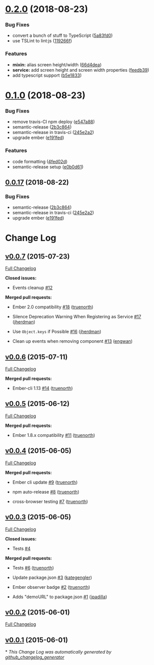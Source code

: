 # [0.2.0](https://github.com/mike-north/ember-resize/compare/v0.1.0...v0.2.0) (2018-08-23)


### Bug Fixes

* convert a bunch of stuff to TypeScript ([5a83fd0](https://github.com/mike-north/ember-resize/commit/5a83fd0))
* use TSLint to lint:js ([119266f](https://github.com/mike-north/ember-resize/commit/119266f))


### Features

* **mixin:** alias screen height/width ([66d4dea](https://github.com/mike-north/ember-resize/commit/66d4dea))
* **service:** add screen height and screen width properties ([feedb39](https://github.com/mike-north/ember-resize/commit/feedb39))
* add typescript support ([b5e1833](https://github.com/mike-north/ember-resize/commit/b5e1833))

# [0.1.0](https://github.com/mike-north/ember-resize/compare/v0.0.16...v0.1.0) (2018-08-23)


### Bug Fixes

* remove travis-CI npm deploy ([e547a88](https://github.com/mike-north/ember-resize/commit/e547a88))
* semantic-release ([2b3c864](https://github.com/mike-north/ember-resize/commit/2b3c864))
* semantic-release in travis-ci ([245e2a2](https://github.com/mike-north/ember-resize/commit/245e2a2))
* upgrade ember ([e191fed](https://github.com/mike-north/ember-resize/commit/e191fed))


### Features

* code formatting ([4fed02d](https://github.com/mike-north/ember-resize/commit/4fed02d))
* semantic-release setup ([e0b0d61](https://github.com/mike-north/ember-resize/commit/e0b0d61))

## [0.0.17](https://github.com/mike-north/ember-resize/compare/v0.0.16...v0.0.17) (2018-08-22)


### Bug Fixes

* semantic-release ([2b3c864](https://github.com/mike-north/ember-resize/commit/2b3c864))
* semantic-release in travis-ci ([245e2a2](https://github.com/mike-north/ember-resize/commit/245e2a2))
* upgrade ember ([e191fed](https://github.com/mike-north/ember-resize/commit/e191fed))

# Change Log

## [v0.0.7](https://github.com/truenorth/ember-resize/tree/v0.0.7) (2015-07-23)

[Full Changelog](https://github.com/truenorth/ember-resize/compare/v0.0.6...v0.0.7)

**Closed issues:**

- Events cleanup [\#12](https://github.com/truenorth/ember-resize/issues/12)

**Merged pull requests:**

- Ember 2.0 compatibility [\#18](https://github.com/truenorth/ember-resize/pull/18) ([truenorth](https://github.com/truenorth))

- Silence Deprecation Warning When Registering as Service [\#17](https://github.com/truenorth/ember-resize/pull/17) ([jherdman](https://github.com/jherdman))

- Use `Object.keys` if Possible [\#16](https://github.com/truenorth/ember-resize/pull/16) ([jherdman](https://github.com/jherdman))

- Clean up events when removing component [\#13](https://github.com/truenorth/ember-resize/pull/13) ([engwan](https://github.com/engwan))

## [v0.0.6](https://github.com/truenorth/ember-resize/tree/v0.0.6) (2015-07-11)

[Full Changelog](https://github.com/truenorth/ember-resize/compare/v0.0.5...v0.0.6)

**Merged pull requests:**

- Ember-cli 1.13 [\#14](https://github.com/truenorth/ember-resize/pull/14) ([truenorth](https://github.com/truenorth))

## [v0.0.5](https://github.com/truenorth/ember-resize/tree/v0.0.5) (2015-06-12)

[Full Changelog](https://github.com/truenorth/ember-resize/compare/v0.0.4...v0.0.5)

**Merged pull requests:**

- Ember 1.8.x compatibility [\#11](https://github.com/truenorth/ember-resize/pull/11) ([truenorth](https://github.com/truenorth))

## [v0.0.4](https://github.com/truenorth/ember-resize/tree/v0.0.4) (2015-06-05)

[Full Changelog](https://github.com/truenorth/ember-resize/compare/v0.0.3...v0.0.4)

**Merged pull requests:**

- Ember cli update [\#9](https://github.com/truenorth/ember-resize/pull/9) ([truenorth](https://github.com/truenorth))

- npm auto-release [\#8](https://github.com/truenorth/ember-resize/pull/8) ([truenorth](https://github.com/truenorth))

- cross-browser testing [\#7](https://github.com/truenorth/ember-resize/pull/7) ([truenorth](https://github.com/truenorth))

## [v0.0.3](https://github.com/truenorth/ember-resize/tree/v0.0.3) (2015-06-05)

[Full Changelog](https://github.com/truenorth/ember-resize/compare/v0.0.2...v0.0.3)

**Closed issues:**

- Tests [\#4](https://github.com/truenorth/ember-resize/issues/4)

**Merged pull requests:**

- Tests [\#6](https://github.com/truenorth/ember-resize/pull/6) ([truenorth](https://github.com/truenorth))

- Update package.json [\#3](https://github.com/truenorth/ember-resize/pull/3) ([kategengler](https://github.com/kategengler))

- Ember observer badge [\#2](https://github.com/truenorth/ember-resize/pull/2) ([truenorth](https://github.com/truenorth))

- Adds "demoURL" to package.json [\#1](https://github.com/truenorth/ember-resize/pull/1) ([jpadilla](https://github.com/jpadilla))

## [v0.0.2](https://github.com/truenorth/ember-resize/tree/v0.0.2) (2015-06-01)

[Full Changelog](https://github.com/truenorth/ember-resize/compare/v0.0.1...v0.0.2)

## [v0.0.1](https://github.com/truenorth/ember-resize/tree/v0.0.1) (2015-06-01)



\* *This Change Log was automatically generated by [github_changelog_generator](https://github.com/skywinder/Github-Changelog-Generator)*
